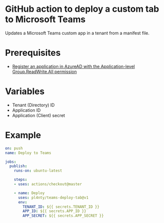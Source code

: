 # GitHub action to deploy a custom tab to Microsoft Teams
Updates a Microsoft Teams custom app in a tenant from a manifest file.

# Prerequisites
* [Register an application in AzureAD with the Application-level Group.ReadWrite.All permission](https://docs.microsoft.com/en-us/graph/auth-register-app-v2)

# Variables
* Tenant (Directory) ID
* Application ID
* Application (Client) secret

# Example
```yml
on: push
name: Deploy to Teams

jobs:
  publish:
    runs-on: ubuntu-latest

    steps:
    - uses: actions/checkout@master

    - name: Deploy
      uses: pl4nty/teams-deploy-tab@v1
      env:
        TENANT_ID: ${{ secrets.TENANT_ID }}
        APP_ID: ${{ secrets.APP_ID }}
        APP_SECRET: ${{ secrets.APP_SECRET }}
```